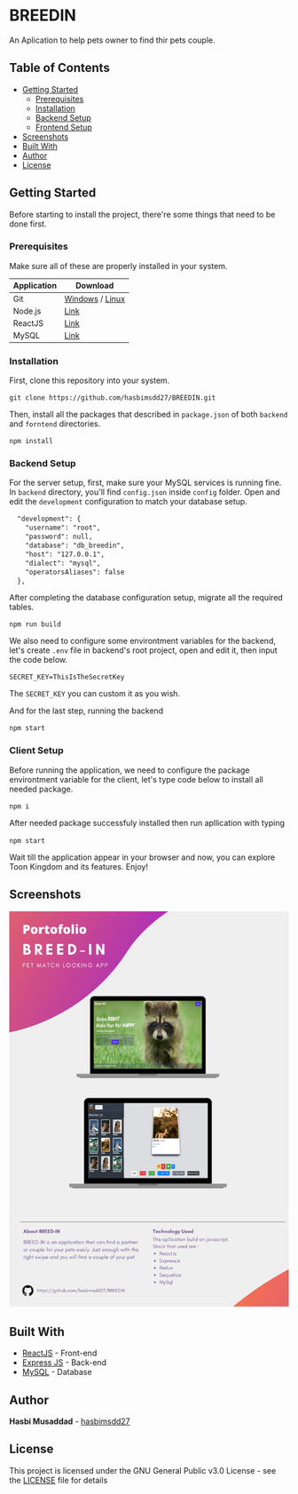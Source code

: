 # BREEDIN

An Aplication to help pets owner to find thir pets couple.

## Table of Contents

- [Getting Started](#getting-started)
  - [Prerequisites](#prerequisites)
  - [Installation](#installation)
  - [Backend Setup](#backend-setup)
  - [Frontend Setup](#frontend-setup)
- [Screenshots](#screenshots)
- [Built With](#built-with)
- [Author](#author)
- [License](#license)

## Getting Started

Before starting to install the project, there're some things that need to be done first.

### Prerequisites

Make sure all of these are properly installed in your system.

| Application  | Download                                                                            |
| ------------ | ----------------------------------------------------------------------------------- |
| Git          | [Windows](https://gitforwindows.org/) / [Linux](https://git-scm.com/download/linux) |
| Node.js      | [Link](https://nodejs.org/en/download/)                                             |
| ReactJS      | [Link](https://reactjs.org/)                                                        |
| MySQL        | [Link](https://www.mysql.com/downloads/)                                            |

### Installation

First, clone this repository into your system.

```
git clone https://github.com/hasbimsdd27/BREEDIN.git
```

Then, install all the packages that described in `package.json` of both `backend` and `forntend` directories.

```
npm install
```

### Backend Setup

For the server setup, first, make sure your MySQL services is running fine. In `backend` directory, you'll find `config.json` inside `config` folder. Open and edit the `development` configuration to match your database setup.

```
  "development": {
    "username": "root",
    "password": null,
    "database": "db_breedin",
    "host": "127.0.0.1",
    "dialect": "mysql",
    "operatorsAliases": false
  },
```

After completing the database configuration setup, migrate all the required tables.

```
npm run build
```

We also need to configure some environtment variables for the backend, let's create `.env` file in backend's root project, open and edit it, then input the code below.

```
SECRET_KEY=ThisIsTheSecretKey
```

The `SECRET_KEY` you can custom it as you wish.

And for the last step, running the backend

```
npm start
```

### Client Setup

Before running the application, we need to configure the package environtment variable for the client, let's type code below to install all needed package.

```
npm i
```

After needed package successfuly installed then run apllication with typing

`npm start`

Wait till the application appear in your browser and now, you can explore Toon Kingdom and its features. Enjoy!

## Screenshots

<img src="docs/screenshot/screenshot.jpg" />

## Built With

- [ReactJS](https://reactjs.org/) - Front-end
- [Express JS](https://expressjs.com) - Back-end
- [MySQL](https://www.mysql.com) - Database

## Author

**Hasbi Musaddad** - [hasbimsdd27](https://github.com/hasbimsdd27)

## License

This project is licensed under the GNU General Public v3.0 License - see the [LICENSE](LICENSE) file for details
